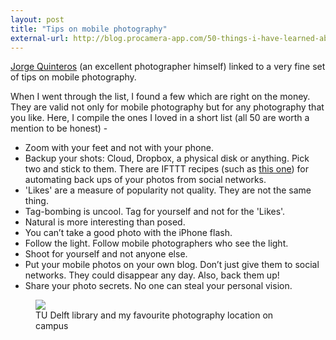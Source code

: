 ```yaml
---
layout: post
title: "Tips on mobile photography"
external-url: http://blog.procamera-app.com/50-things-i-have-learned-about-mobile-photography-and-iphone-photography/
---
```


[Jorge Quinteros](http://jorgeq.com) (an excellent photographer himself) linked to a very fine set of tips on mobile photography.

When I went through the list, I found a few which are right on the money. They are valid not only for mobile photography but for any photography that you like. Here, I compile the ones I loved in a short list (all 50 are worth a mention to be honest) - 

- Zoom with your feet and not with your phone.
- Backup your shots: Cloud, Dropbox, a physical disk or anything. Pick two and stick to them. There are IFTTT recipes (such as [this one](https://ifttt.com/recipes/25679)) for automating back ups of your photos from social networks.
- 'Likes' are a measure of popularity not quality. They are not the same thing.
- Tag-bombing is uncool. Tag for yourself and not for the 'Likes'.
- Natural is more interesting than posed.
- You can’t take a good photo with the iPhone flash.
- Follow the light. Follow mobile photographers who see the light.
- Shoot for yourself and not anyone else.
- Put your mobile photos on your own blog. Don’t just give them to social networks. They could disappear any day. Also, back them up! 
- Share your photo secrets. No one can steal your personal vision.

<figure>
	<img src="{{ site.url }}/images/tulibrary.jpg">
	<figcaption>TU Delft library and my favourite photography location on campus</figcaption>
</figure>
